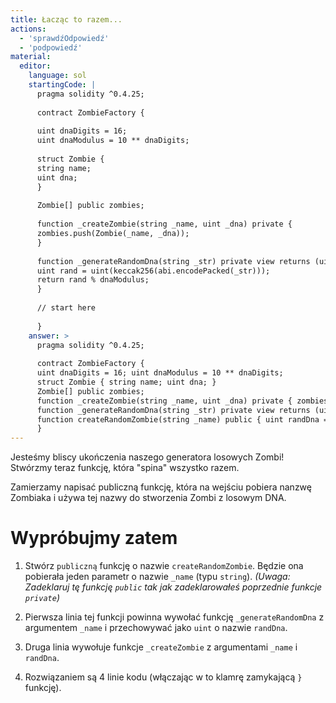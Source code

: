```yaml
---
title: Łacząc to razem...
actions:
  - 'sprawdźOdpowiedź'
  - 'podpowiedź'
material:
  editor:
    language: sol
    startingCode: |
      pragma solidity ^0.4.25;
      
      contract ZombieFactory {
      
      uint dnaDigits = 16;
      uint dnaModulus = 10 ** dnaDigits;
      
      struct Zombie {
      string name;
      uint dna;
      }
      
      Zombie[] public zombies;
      
      function _createZombie(string _name, uint _dna) private {
      zombies.push(Zombie(_name, _dna));
      }
      
      function _generateRandomDna(string _str) private view returns (uint) {
      uint rand = uint(keccak256(abi.encodePacked(_str)));
      return rand % dnaModulus;
      }
      
      // start here
      
      }
    answer: >
      pragma solidity ^0.4.25;
      
      contract ZombieFactory {
      uint dnaDigits = 16; uint dnaModulus = 10 ** dnaDigits;
      struct Zombie { string name; uint dna; }
      Zombie[] public zombies;
      function _createZombie(string _name, uint _dna) private { zombies.push(Zombie(_name, _dna)); }
      function _generateRandomDna(string _str) private view returns (uint) { uint rand = uint(keccak256(abi.encodePacked(_str))); return rand % dnaModulus; }
      function createRandomZombie(string _name) public { uint randDna = _generateRandomDna(_name); _createZombie(_name, randDna); }
      }
---
```

Jesteśmy bliscy ukończenia naszego generatora losowych Zombi! Stwórzmy teraz funkcję, która "spina" wszystko razem.

Zamierzamy napisać publiczną funkcję, która na wejściu pobiera nanzwę Zombiaka i używa tej nazwy do stworzenia Zombi z losowym DNA.

# Wypróbujmy zatem

1. Stwórz `publiczną` funkcję o nazwie `createRandomZombie`. Będzie ona pobierała jeden parametr o nazwie `_name` (typu `string`). *(Uwaga: Zadeklaruj tę funkcję `public` tak jak zadeklarowałeś poprzednie funkcje `private`)* 

2. Pierwsza linia tej funkcji powinna wywołać funkcję `_generateRandomDna` z argumentem `_name` i przechowywać jako `uint` o nazwie `randDna`.

3. Druga linia wywołuje funkcje `_createZombie` z argumentami `_name` i `randDna`.

4. Rozwiązaniem są 4 linie kodu (włączając w to klamrę zamykającą `}` funkcję).
